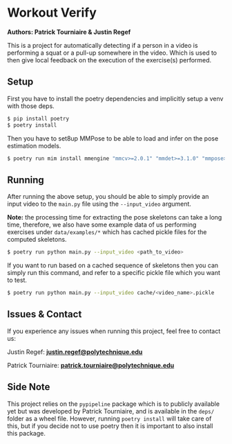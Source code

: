 # Workout Verify

**Authors: Patrick Tourniaire & Justin Regef**

This is a project for automatically detecting if a person in a video is performing a squat or a pull-up somewhere in the video. Which is used to then give local feedback on the execution of the exercise(s) performed.


## Setup
First you have to install the poetry dependencies and implicitly setup a venv with those deps.

```Bash
$ pip install poetry
$ poetry install
```

Then you have to set8up MMPose to be able to load and infer on the pose estimation models.

```Bash
$ poetry run mim install mmengine "mmcv>=2.0.1" "mmdet>=3.1.0" "mmpose>=1.1.0"
```

## Running

After running the above setup, you should be able to simply provide an input video to the `main.py` file using the `--input_video` argument.

**Note:** the processing time for extracting the pose skeletons can take a long time, therefore, we also have some example data of us performing exercises under `data/examples/*` which has cached pickle files for the computed skeletons.

```Bash
$ poetry run python main.py --input_video <path_to_video>
```

If you want to run based on a cached sequence of skeletons then you can simply run this command, and refer to a specific pickle file which you want to test.

```Bash
$ poetry run python main.py --input_video cache/<video_name>.pickle
```

## Issues & Contact

If you experience any issues when running this project, feel free to contact us:

Justin Regef: **justin.regef@polytechnique.edu**

Patrick Tourniaire: **patrick.tourniaire@polytechnique.edu**

## Side Note 

This project relies on the `pypipeline` package which is to publicly available yet but was developed by Patrick Tourniaire, and is available in the `deps/` folder as a wheel file. However, running `poetry install` will take care of this, but if you decide not to use poetry then it is important to also install this package.

